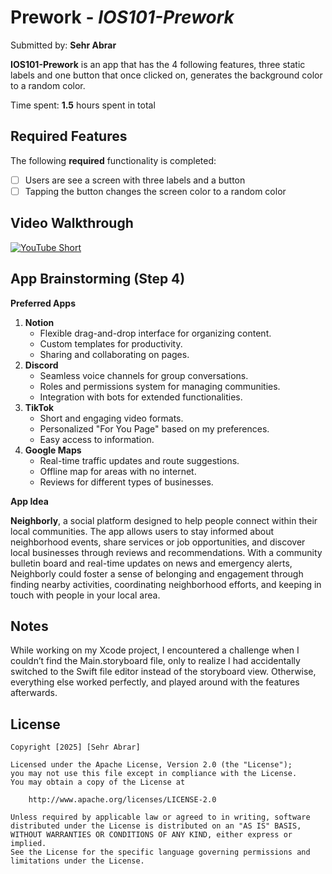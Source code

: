 # Prework - *IOS101-Prework*

Submitted by: **Sehr Abrar**

**IOS101-Prework** is an app that has the 4 following features, three static labels and one button that once clicked on, generates the background color to a random color. 

Time spent: **1.5** hours spent in total

## Required Features

The following **required** functionality is completed:

- [ ] Users are see a screen with three labels and a button
- [ ] Tapping the button changes the screen color to a random color
 
## Video Walkthrough

[![YouTube Short](https://img.youtube.com/vi/d_4qknDQD44/hqdefault.jpg)](https://youtube.com/shorts/d_4qknDQD44?feature=share)


## App Brainstorming (Step 4)
**Preferred Apps**
1. **Notion**
   - Flexible drag-and-drop interface for organizing content.
   - Custom templates for productivity.
   - Sharing and collaborating on pages.
2. **Discord**
   - Seamless voice channels for group conversations.
   - Roles and permissions system for managing communities.
   - Integration with bots for extended functionalities.
3. **TikTok**
   - Short and engaging video formats.
   - Personalized "For You Page" based on my preferences.
   - Easy access to information.
4. **Google Maps**
    - Real-time traffic updates and route suggestions.
    - Offline map for areas with no internet.
    - Reviews for different types of businesses.

**App Idea**

**Neighborly**, a social platform designed to help people connect within their local communities. The app allows users to stay informed about neighborhood events, share services or job opportunities, and discover local businesses through reviews and recommendations. With a community bulletin board and real-time updates on news and emergency alerts, Neighborly could foster a sense of belonging and engagement through finding nearby activities, coordinating neighborhood efforts, and keeping in touch with people in your local area.

## Notes

While working on my Xcode project, I encountered a challenge when I couldn’t find the Main.storyboard file, only to realize I had accidentally switched to the Swift file editor instead of the storyboard view. Otherwise, everything else worked perfectly, and played around with the features afterwards.

## License

    Copyright [2025] [Sehr Abrar]

    Licensed under the Apache License, Version 2.0 (the "License");
    you may not use this file except in compliance with the License.
    You may obtain a copy of the License at

        http://www.apache.org/licenses/LICENSE-2.0

    Unless required by applicable law or agreed to in writing, software
    distributed under the License is distributed on an "AS IS" BASIS,
    WITHOUT WARRANTIES OR CONDITIONS OF ANY KIND, either express or implied.
    See the License for the specific language governing permissions and
    limitations under the License.

